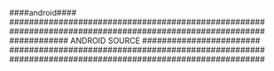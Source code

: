 ####android####
####################################################
####################################################
############ ANDROID SOURCE ########################
####################################################
####################################################
